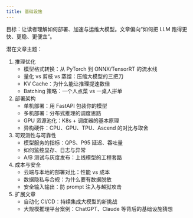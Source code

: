 ```yaml
---
title: 基础设施
---
```


目标：让读者理解如何部署、加速与运维大模型。文章偏向“如何把 LLM 跑得更快、更稳、更便宜”。

潜在文章主题：

1. 推理优化
    - 模型格式转换：从 PyTorch 到 ONNX/TensorRT 的流水线
    - 量化 vs 剪枝 vs 蒸馏：压缩大模型的三把刀
    - KV Cache：为什么能让推理提速数倍
    - Batching 策略：一个人点菜 vs 一桌人拼单
2. 部署架构
    - 单机部署：用 FastAPI 包装你的模型
    - 多机部署：分布式推理的调度思路
    - GPU 资源池化：K8s + 调度器的基本原理
    - 异构硬件：CPU、GPU、TPU、Ascend 的对比与取舍
3. 可观测性与可靠性
    - 模型服务的指标：QPS、P95 延迟、吞吐量
    - 如何监控显存、日志与异常
    - A/B 测试与灰度发布：上线模型的工程套路
4. 成本与安全
    - 云端与本地的部署对比：性能 vs 成本
    - 数据隐私与合规：为什么要有数据脱敏
    - 安全输入输出：防 prompt 注入与越狱攻击
5. 扩展文章
    - 自动化 CI/CD：持续集成大模型的新挑战
    - 大规模推理平台案例：ChatGPT、Claude 等背后的基础设施猜想

